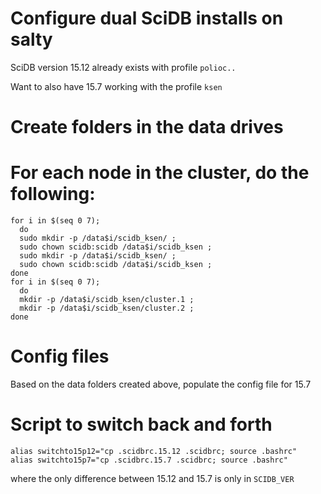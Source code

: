 # Configure dual SciDB installs on salty

SciDB version 15.12 already exists with profile `polioc..`

Want to also have 15.7 working with the profile `ksen`

# Create folders in the data drives

# For each node in the cluster, do the following:
```
for i in $(seq 0 7); 
  do 
  sudo mkdir -p /data$i/scidb_ksen/ ; 
  sudo chown scidb:scidb /data$i/scidb_ksen ; 
  sudo mkdir -p /data$i/scidb_ksen/ ; 
  sudo chown scidb:scidb /data$i/scidb_ksen ; 
done
for i in $(seq 0 7); 
  do 
  mkdir -p /data$i/scidb_ksen/cluster.1 ; 
  mkdir -p /data$i/scidb_ksen/cluster.2 ; 
done
```

# Config files

Based on the data folders created above, populate the config file for 15.7

# Script to switch back and forth

```
alias switchto15p12="cp .scidbrc.15.12 .scidbrc; source .bashrc"
alias switchto15p7="cp .scidbrc.15.7 .scidbrc; source .bashrc"
```

where the only difference between 15.12 and 15.7 is only in `SCIDB_VER`
